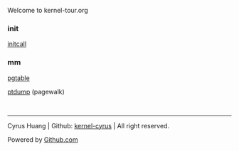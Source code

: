 Welcome to kernel-tour.org

### init

[initcall](init/initcall)

### mm

[pgtable](mm/pgtable)

[ptdump](mm/ptdump) (pagewalk)

<br>

---

Cyrus Huang | Github: [kernel-cyrus](https://github.com/kernel-cyrus) \| All right reserved.

Powered by [Github.com](https://github.com)